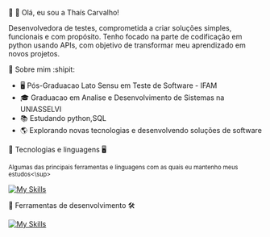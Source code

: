 :link: :purple_heart: Olá, eu sou a Thaís Carvalho!

Desenvolvedora de testes, comprometida a criar soluções simples, funcionais e com propósito.
Tenho focado na parte de codificação em python usando APIs, com objetivo de transformar meu aprendizado em novos projetos.

:link: Sobre mim :shipit:
* :desktop_computer: Pós-Graduacao Lato Sensu em Teste de Software - IFAM
* :mortar_board: Graduacao em Analise e Desenvolvimento de Sistemas na UNIASSELVI
* :books: Estudando python,SQL
* :earth_americas: Explorando novas tecnologias e desenvolvendo soluções de software


:link: Tecnologias e linguagens :desktop_computer:

<sup>Algumas das principais ferramentas e linguagens com as quais eu mantenho meus estudos<\sup>

[![My Skills](https://skillicons.dev/icons?i=python,css,r,regex,html,cpp,c&theme=dark&perline=15)](https://skillicons.dev)

:link: Ferramentas de desenvolvimento :hammer_and_wrench:

[![My Skills](https://skillicons.dev/icons?i=mysql,postgresql,vscode,git,github&theme=dark&perline=15)](https://skillicons.dev)
